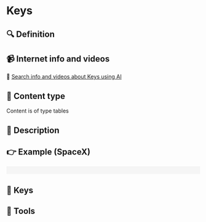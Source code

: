 
# Keys


## 🔍 Definition



## 📹 Internet info and videos
🤖 [Search info and videos about Keys using AI](https://www.perplexity.ai/search?q=videos+about+Keys:+
)

## 📰 Content type 
Content is of type tables

## 📖 Description


## 👉 Example (SpaceX)

<div style="background-color: #f5f5f5; padding: 10px;">
</div>

## 🔑 Keys



## 🧰 Tools

